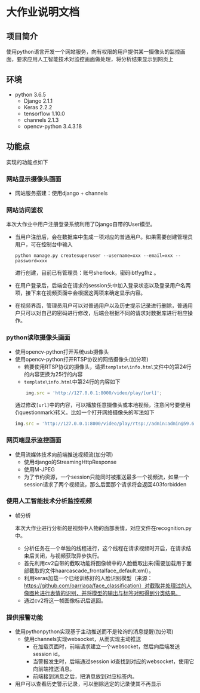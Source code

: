 # 大作业说明文档

## 项目简介
使用python语言开发一个网站服务，向有权限的用户提供某一摄像头的监控画面，要求应用人工智能技术对监控画面做处理，将分析结果显示到网页上

## 环境
* python 3.6.5
    - Django 2.1.1
    - Keras 2.2.2
    - tensorflow 1.10.0
    - channels 2.1.3
    - opencv-python 3.4.3.18

## 功能点
实现的功能点如下
### 网站显示摄像头画面
* 网站服务搭建：使用django + channels
### 网站访问鉴权

本次大作业中用户注册登录系统利用了Django自带的User模型。

* 当用户注册后，会在数据库中生成一项对应的普通用户。如果需要创建管理员用户，可在控制台中输入

  ```
  python manage.py createsuperuser --username=xxx --email=xxx --password=xxx
  ```

  进行创建，目前已有管理员：账号sherlock，密码ibtfygfhz 。

* 在用户登录后，后端会在请求的session头中加入登录状态以及登录用户名两项，接下来在视频页面中会根据这两项来确定显示内容。
* 在视频界面，管理员用户可以对普通用户以及历史提示记录进行删除，普通用户只可以对自己的密码进行修改，后端会根据不同的请求对数据库进行相应操作。

### python读取摄像头画面

* 使用opencv-python打开系统usb摄像头
* 使用opencv-python打开RTSP协议的网络摄像头(加分项)
    - 若要使用RTSP协议的摄像头，请把`template\info.html`文件中的第24行的内容更换为25行的内容
    - `template\info.html`中第24行的内容如下
    ```JavaScript
        img.src = 'http://127.0.0.1:8000/video/play/[url]';
    ```
    通过修改`[url]`中的内容，可以播放任意摄像头或本地视频，注意问号要使用{\questionmark}转义。比如一个打开网络摄像头的写法如下
    ```JavaScript
    img.src = 'http://127.0.0.1:8000/video/play/rtsp://admin:admin@59.66.68.38:554/cam/realmonitor{\questionmark}channel=1&subtype=0';
    ```

### 网页端显示监控画面
* 使用流媒体技术向前端推送视频流(加分项)
    - 使用django的StreamingHttpResponse
    - 使用M-JPEG
    - 为了节约资源，一个session只能同时被推送最多一个视频流，如果一个session请求了两个视频流，那么后面那个请求将会返回403forbidden
### 使用人工智能技术分析监控视频

* 帧分析

  本次大作业进行分析的是视频中人物的面部表情，对应文件在recognition.py中。
  * 分析任务在一个单独的线程进行，这个线程在请求视频时开启，在请求结束后关闭，与视频获取异步执行。
  * 首先利用cv2自带的截取功能将图像帧中的人脸截取出来(需要加载用于面部截取的文件haarcascade_frontalface_default.xml）。
  * 利用keras加载一个已经训练好的人脸识别模型（来源：https://github.com/oarriaga/face_classification）对截取并处理过的人像图片进行表情的识别，并将模型的输出与标签对照得到分类结果。
  * 通过cv2将这一帧图像标识后返回。

### 提供报警功能
* 使用pythonpython实现基于主动推送而不是轮询的消息提醒(加分项)
    - 使用channels实现websocket，从而实现主动推送
        - 在加载页面时，前端请求建立一个websocket，然后向后端发送session id。
        - 当警报发生时，后端通过session id查找到对应的websocket，使用它向前端推送消息。
        - 前端接到消息之后，把消息放到对应标签内。
* 用户可以查看历史警示记录，可以删除选定的记录使其不再显示
